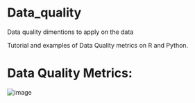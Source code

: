 # Data_quality

Data quality dimentions to apply on the data

Tutorial and examples of Data Quality metrics on R and Python.

# Data Quality Metrics:
![image](https://user-images.githubusercontent.com/10631451/139814905-fdf06034-8483-4844-b021-6e7961a68dfe.png)


  
